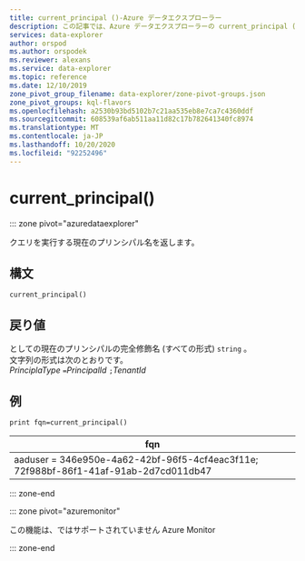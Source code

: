 ```yaml
---
title: current_principal ()-Azure データエクスプローラー
description: この記事では、Azure データエクスプローラーの current_principal () について説明します。
services: data-explorer
author: orspod
ms.author: orspodek
ms.reviewer: alexans
ms.service: data-explorer
ms.topic: reference
ms.date: 12/10/2019
zone_pivot_group_filename: data-explorer/zone-pivot-groups.json
zone_pivot_groups: kql-flavors
ms.openlocfilehash: a2530b93bd5102b7c21aa535eb8e7ca7c4360ddf
ms.sourcegitcommit: 608539af6ab511aa11d82c17b782641340fc8974
ms.translationtype: MT
ms.contentlocale: ja-JP
ms.lasthandoff: 10/20/2020
ms.locfileid: "92252496"
---
```

# <a name="current_principal"></a>current_principal()

::: zone pivot="azuredataexplorer"

クエリを実行する現在のプリンシパル名を返します。

## <a name="syntax"></a>構文

`current_principal()`

## <a name="returns"></a>戻り値

としての現在のプリンシパルの完全修飾名 (すべての形式) `string` 。  
文字列の形式は次のとおりです。  
*PrinciplaType* `=`*PrincipalId* `;`*TenantId*

## <a name="example"></a>例

<!-- csl: https://help.kusto.windows.net/Samples -->
```kusto
print fqn=current_principal()
```

|fqn|
|---|
|aaduser = 346e950e-4a62-42bf-96f5-4cf4eac3f11e; 72f988bf-86f1-41af-91ab-2d7cd011db47|

::: zone-end

::: zone pivot="azuremonitor"

この機能は、ではサポートされていません Azure Monitor

::: zone-end
